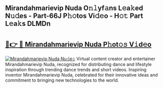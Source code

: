 ## Mirandahmarievip Nuda O𝚗𝚕yf𝚊ns L𝚎a𝚔ed N𝚞𝚍es - Part-66J P𝚑𝚘tos Vi𝚍𝚎o - H𝚘𝚝 Part L𝚎a𝚔s DLMDn

# <h2><a href="http://kfe0atp.oniu.top/?m=Mirandahmarievip+Nuda">🔗👉 🔴 Mirandahmarievip Nuda P𝚑ot𝚘𝚜 V𝚒d𝚎o</a></h2>

[![Mirandahmarievip Nuda Nu𝚍e𝚜](https://i.imgur.com/0qMVB7G.gif)](http://kfe0atp.oniu.top/?m=Mirandahmarievip+Nuda)
Virtual content creator and entertainer Mirandahmarievip Nuda, recognized for distributing dance and lifestyle inspiration through trending dance trends and short videos. Inspiring inventor Mirandahmarievip Nuda, celebrated for their innovative ideas and commitment to bringing new technologies to the world.  
